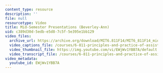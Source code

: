 ```yaml
---
content_type: resource
description: ''
file: null
resourcetype: Video
title: Mid-Semester Presentations (Beverley-Ann)
uid: c389d30d-5edb-e5d8-7c5f-5e395e1bb129
video_files:
  archive_url: https://archive.org/download/MIT6.811F14/MIT6_811F14_midsemester_300k.mp4
  video_captions_file: /courses/6-811-principles-and-practice-of-assistive-technology-fall-2014/09483e1954f75862888de076ecc3dfa3_EWjWv1YBB7A.vtt
  video_thumbnail_file: https://img.youtube.com/vi/EWjWv1YBB7A/default.jpg
  video_transcript_file: /courses/6-811-principles-and-practice-of-assistive-technology-fall-2014/71a7ff1445a3de2c7b21ee9886862e59_EWjWv1YBB7A.pdf
video_metadata:
  youtube_id: EWjWv1YBB7A
---
```

